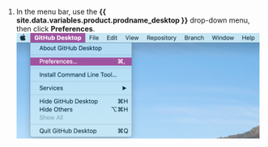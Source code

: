 1. In the menu bar, use the **{{ site.data.variables.product.prodname_desktop }}** drop-down menu, then click **Preferences**. ![The Preferences value in the {{ site.data.variables.product.prodname_desktop }} drop-down menu](/assets/images/help/desktop/mac-choose-preferences.png)

